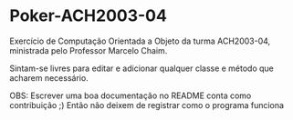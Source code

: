 # Poker-ACH2003-04

Exercício de Computação Orientada a Objeto da turma ACH2003-04, ministrada pelo Professor Marcelo Chaim.<br>

Sintam-se livres para editar e adicionar qualquer classe e método que acharem necessário.

OBS: Escrever uma boa documentação no README conta como contribuição ;)
Então não deixem de registrar como o programa funciona
